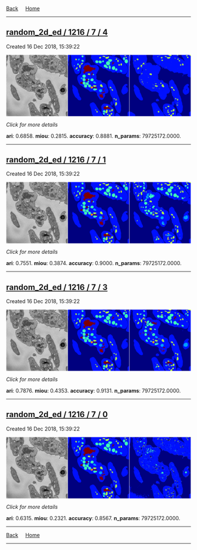 
[Back](..)&nbsp;&nbsp;&nbsp;&nbsp;&nbsp;[Home](https://leapmanlab.github.io/snapshots)

---

<div class="summary"><a href="4"><h2>random_2d_ed / 1216 / 7 / 4</h2></a><p>Created 16 Dec 2018, 15:39:22
</p><a href="4"><img src="4/media/summary.png" align="center"></a><p>
<i>Click for more details</i>
</p></div>

**ari**: 0.6858. **miou**: 0.2815. **accuracy**: 0.8881. **n_params**: 79725172.0000. 

---

<div class="summary"><a href="1"><h2>random_2d_ed / 1216 / 7 / 1</h2></a><p>Created 16 Dec 2018, 15:39:22
</p><a href="1"><img src="1/media/summary.png" align="center"></a><p>
<i>Click for more details</i>
</p></div>

**ari**: 0.7551. **miou**: 0.3874. **accuracy**: 0.9000. **n_params**: 79725172.0000. 

---

<div class="summary"><a href="3"><h2>random_2d_ed / 1216 / 7 / 3</h2></a><p>Created 16 Dec 2018, 15:39:22
</p><a href="3"><img src="3/media/summary.png" align="center"></a><p>
<i>Click for more details</i>
</p></div>

**ari**: 0.7876. **miou**: 0.4353. **accuracy**: 0.9131. **n_params**: 79725172.0000. 

---

<div class="summary"><a href="0"><h2>random_2d_ed / 1216 / 7 / 0</h2></a><p>Created 16 Dec 2018, 15:39:22
</p><a href="0"><img src="0/media/summary.png" align="center"></a><p>
<i>Click for more details</i>
</p></div>

**ari**: 0.6315. **miou**: 0.2321. **accuracy**: 0.8567. **n_params**: 79725172.0000. 

---

[Back](..)&nbsp;&nbsp;&nbsp;&nbsp;&nbsp;[Home](https://leapmanlab.github.io/snapshots)

---